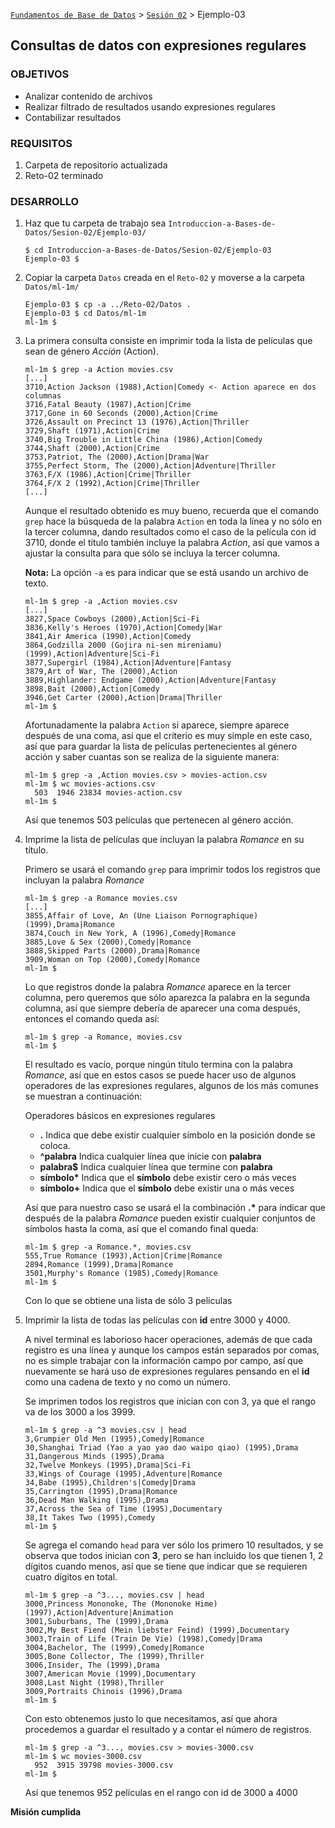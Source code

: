 [`Fundamentos de Base de Datos`](../../Readme.md) > [`Sesión 02`](../Readme.md) > Ejemplo-03
## Consultas de datos con expresiones regulares

### OBJETIVOS
- Analizar contenido de archivos
- Realizar filtrado de resultados usando expresiones regulares
- Contabilizar resultados

### REQUISITOS
1. Carpeta de repositorio actualizada
1. Reto-02 terminado

### DESARROLLO
1. Haz que tu carpeta de trabajo sea `Introduccion-a-Bases-de-Datos/Sesion-02/Ejemplo-03/`
   ```console
   $ cd Introduccion-a-Bases-de-Datos/Sesion-02/Ejemplo-03
   Ejemplo-03 $
   ```

1. Copiar la carpeta `Datos` creada en el `Reto-02` y moverse a la carpeta `Datos/ml-1m/`
   ```console
   Ejemplo-03 $ cp -a ../Reto-02/Datos .
   Ejemplo-03 $ cd Datos/ml-1m
   ml-1m $
   ```

1. La primera consulta consiste en imprimir toda la lista de películas que sean de género _Acción_ (Action).
   ```console
   ml-1m $ grep -a Action movies.csv
   [...]
   3710,Action Jackson (1988),Action|Comedy <- Action aparece en dos columnas
   3716,Fatal Beauty (1987),Action|Crime
   3717,Gone in 60 Seconds (2000),Action|Crime
   3726,Assault on Precinct 13 (1976),Action|Thriller
   3729,Shaft (1971),Action|Crime
   3740,Big Trouble in Little China (1986),Action|Comedy
   3744,Shaft (2000),Action|Crime
   3753,Patriot, The (2000),Action|Drama|War
   3755,Perfect Storm, The (2000),Action|Adventure|Thriller
   3763,F/X (1986),Action|Crime|Thriller
   3764,F/X 2 (1992),Action|Crime|Thriller
   [...]
   ```
   Aunque el resultado obtenido es muy bueno, recuerda que el comando `grep` hace la búsqueda de la palabra `Action` en toda la línea y no sólo en la tercer columna, dando resultados como el caso de la película con id 3710, donde el título también incluye la palabra _Action_, así que vamos a ajustar la consulta para que sólo se incluya la tercer columna.

   __Nota:__ La opción `-a` es para indicar que se está usando un archivo de texto.
   ```console
   ml-1m $ grep -a ,Action movies.csv
   [...]
   3827,Space Cowboys (2000),Action|Sci-Fi
   3836,Kelly's Heroes (1970),Action|Comedy|War
   3841,Air America (1990),Action|Comedy
   3864,Godzilla 2000 (Gojira ni-sen mireniamu) (1999),Action|Adventure|Sci-Fi
   3877,Supergirl (1984),Action|Adventure|Fantasy
   3879,Art of War, The (2000),Action
   3889,Highlander: Endgame (2000),Action|Adventure|Fantasy
   3898,Bait (2000),Action|Comedy
   3946,Get Carter (2000),Action|Drama|Thriller
   ml-1m $
   ```
   Afortunadamente la palabra `Action` si aparece, siempre aparece después de una coma, así que el criterio es muy simple en este caso, así que para guardar la lista de películas pertenecientes al género acción y saber cuantas son se realiza de la siguiente manera:
   ```console
   ml-1m $ grep -a ,Action movies.csv > movies-action.csv
   ml-1m $ wc movies-actions.csv
     503  1946 23834 movies-action.csv
   ml-1m $
   ```
   Así que tenemos 503 películas que pertenecen al género acción.

1. Imprime la lista de películas que incluyan la palabra _Romance_ en su título.

   Primero se usará el comando `grep` para imprimir todos los registros que incluyan la palabra _Romance_
   ```console
   ml-1m $ grep -a Romance movies.csv
   [...]
   3855,Affair of Love, An (Une Liaison Pornographique) (1999),Drama|Romance
   3874,Couch in New York, A (1996),Comedy|Romance
   3885,Love & Sex (2000),Comedy|Romance
   3888,Skipped Parts (2000),Drama|Romance
   3909,Woman on Top (2000),Comedy|Romance
   ml-1m $
   ```
   Lo que registros donde la palabra _Romance_ aparece en la tercer columna, pero queremos que sólo aparezca la palabra en la segunda columna, así que siempre debería de aparecer una coma después, entonces el comando queda así:
   ```console
   ml-1m $ grep -a Romance, movies.csv
   ml-1m $
   ```
   El resultado es vacío, porque ningún título termina con la palabra _Romance_, así que en estos casos se puede hacer uso de algunos operadores de las expresiones regulares, algunos de los más comunes se muestran a continuación:

   Operadores básicos en expresiones regulares
   - __.__ Indica que debe existir cualquier símbolo en la posición donde se coloca.
   - __^palabra__ Indica cualquier línea que inicie con __palabra__
   - __palabra$__ Indica cualquier línea que termine con __palabra__
   - __símbolo*__ Indica que el __símbolo__ debe existir cero o más veces
   - __símbolo+__ Indica que el __símbolo__ debe existir una o más veces

   Así que para nuestro caso se usará el la combinación __.*__ para indicar que después de la palabra _Romance_ pueden existir cualquier conjuntos de símbolos hasta la coma, así que el comando final queda:
   ```console
   ml-1m $ grep -a Romance.*, movies.csv
   555,True Romance (1993),Action|Crime|Romance
   2894,Romance (1999),Drama|Romance
   3501,Murphy's Romance (1985),Comedy|Romance
   ml-1m $
   ```
   Con lo que se obtiene una lista de sólo 3 películas

1. Imprimir la lista de todas las películas con __id__  entre 3000 y 4000.

   A nivel terminal es laborioso hacer operaciones, además de que cada registro es una línea y aunque los campos están separados por comas, no es simple trabajar con la información campo por campo, así que nuevamente se hará uso de expresiones regulares pensando en el __id__ como una cadena de texto y no como un número.

   Se imprimen todos los registros que inician con con 3, ya que el rango va de los 3000 a los 3999.
   ```console
   ml-1m $ grep -a ^3 movies.csv | head
   3,Grumpier Old Men (1995),Comedy|Romance
   30,Shanghai Triad (Yao a yao yao dao waipo qiao) (1995),Drama
   31,Dangerous Minds (1995),Drama
   32,Twelve Monkeys (1995),Drama|Sci-Fi
   33,Wings of Courage (1995),Adventure|Romance
   34,Babe (1995),Children's|Comedy|Drama
   35,Carrington (1995),Drama|Romance
   36,Dead Man Walking (1995),Drama
   37,Across the Sea of Time (1995),Documentary
   38,It Takes Two (1995),Comedy
   ml-1m $
   ```
   Se agrega el comando `head` para ver sólo los primero 10 resultados, y se observa que todos inician con __3__, pero se han incluido los que tienen 1, 2 dígitos cuando menos, así que se tiene que indicar que se requieren cuatro dígitos en total.
   ```console
   ml-1m $ grep -a ^3..., movies.csv | head
   3000,Princess Mononoke, The (Mononoke Hime) (1997),Action|Adventure|Animation
   3001,Suburbans, The (1999),Drama
   3002,My Best Fiend (Mein liebster Feind) (1999),Documentary
   3003,Train of Life (Train De Vie) (1998),Comedy|Drama
   3004,Bachelor, The (1999),Comedy|Romance
   3005,Bone Collector, The (1999),Thriller
   3006,Insider, The (1999),Drama
   3007,American Movie (1999),Documentary
   3008,Last Night (1998),Thriller
   3009,Portraits Chinois (1996),Drama
   ml-1m $
   ```
   Con esto obtenemos justo lo que necesitamos, así que ahora procedemos a guardar el resultado y a contar el número de registros.
   ```console
   ml-1m $ grep -a ^3..., movies.csv > movies-3000.csv
   ml-1m $ wc movies-3000.csv
     952  3915 39798 movies-3000.csv
   ml-1m $
   ```
   Así que tenemos 952 películas en el rango con id de 3000 a 4000

__Misión cumplida__
